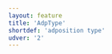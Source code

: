 ```yaml
---
layout: feature
title: 'AdpType'
shortdef: 'adposition type'
udver: '2'
---
```

<!-- Interlanguage links updated Út zář 29 20:23:05 CEST 2020 -->

